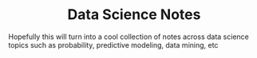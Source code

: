 <h1 align='center'>
Data Science Notes
</h1>

Hopefully this will turn into a cool collection of notes across data science topics such as probability, predictive modeling, data mining, etc
